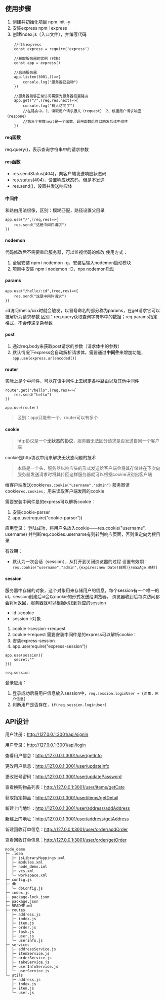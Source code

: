 ## 使用步骤

<!-- @import "[TOC]" {cmd="toc" depthFrom=1 depthTo=6 orderedList=true} -->

1. 创建并初始化项目
    npm init -y
2. 安装express
    npm i express
3. 创建index.js（入口文件），并编写代码

```
    //引入express
    const express = require('express')

    //获取服务器的实例（对象）
    const app = express()

    //启动服务器
    app.listen(3001,()=>{
        console.log("服务器已启动")
    })

    //服务器能够正常访问需要为服务器设置路由
    app.get("/",(req,res,next)=>{
        console.log("有人访问了")
        //在路由中，1、读取用户请求报文（request） 2、根据用户请求响应（respone）
        //第三个参数next是一个函数，调用函数后可以触发后续中间件
    })
```

#### req函数
req.query()，表示查询字符串中的请求参数

#### res函数
- res.sendStatus(404)，向客户端发送响应状态码
- res.status(404)，设置响应状态码，但是不发送
- res.send()，设置并发送响应体

#### 中间件
和路由用法很像，区别：模糊匹配，路径设置父目录
```
app.use("/",(req,res)=>{
    res.send("这是中间件请求")
})

```

#### nodemon
代码修改后不需要重启服务器，可以监视代码的修改
使用方式：
1. 全局安装 npm i nodemon -g，安装后输入nodemon启动模块
2. 项目中安装 npm i nodemon -D，npx nodemon启动

#### params
```
app.use("/hello/:id",(req,res)=>{
    res.send("这是中间件请求")
})

```

:id访问/hello/xxx时就会触发，以冒号命名的部分称为params，在get请求它可以被解析为请求参数
区别：req.query获取查询字符串中的数据；req.params指定格式，不会传递复杂参数

#### post
1. 通过req.body来获取post请求的参数（请求体中的参数）
2. 默认情况下express会自动解析请求体，需要通过**中间件**来增加功能，```app.use(express.urlencoded())```

#### router
实际上是个中间件，可以在该中间件上去绑定各种路由以及其他中间件
```
router.get("/hello",(req,res)=>{
    res.send("hello")
})

app.use(router)
```

>区别：app只能有一个，router可以有多个

#### cookie
>http协议是一个**无状态的协议**，服务器无法区分请求是否发送自同一个客户端

cookie是http协议中用来解决无状态问题的技术
>本质是一个头，服务器以响应头的形式发送给客户端会将其存储并在下次向服务器发送请求时将其传回这样服务器就可以根据cookie识别出客户端

给客户端发送cookie```res.cookie("username","admin")```
服务器读cookie```req.cookies```，用来读取客户端发回的cookie

需要安装中间件是的express可以解析cookie：
1. 安装cookie-parser
2. app.use(require("cookie-parser"))

应用登录：
登陆成功，将用户名放入cookie——res.cookie("username", username)
并判断req.cookies.username有则转到响应页面，否则重定向为根目录

有效期：
- 默认为一次会话（session），从打开到关闭浏览器的过程
设置有效期：```res.cookie("username","admin",{expires:new Date(日期)}/maxAge:毫秒)```

#### session
服务器中存储的对象，这个对象用来存储用户的信息，每个session有一个唯一的id，session创建后id会以cookie的形式发送给浏览器。
浏览器收到后每次访问都会将id返回，服务器就可以根据id找到对应的session
- id->cookie
- session->对象

1. cookie->session->request
2. cookie->request
需要安装中间件是的express可以解析cookie：
1. 安装express-session
2. app.use(require("express-session"))

```
app.use(session({
    secret:""
}))

req.session
```

登录应用：
1. 登录成功后将用户信息放入session中，```req.session.loginUser = {对象，用户信息}```
2. 判断用户是否存在，```if(req.session.loginUser)```


## API设计

用户注册：http://127.0.0.1:3001/api/signIn

用户登录：http://127.0.0.1:3001/api/login

查看用户信息：http://127.0.0.1:3001/user/getInfo

更改用户信息：http://127.0.0.1:3001/user/updateInfo

更改账号密码：http://127.0.0.1:3001/user/updatePassword

查看换购物品列表：http://127.0.0.1:3001/user/items/getCate

获取指定物品：http://127.0.0.1:3001/user/items/getDetail

新建上门地址：http://127.0.0.1:3001/user/address/addAddress

新建上门地址：http://127.0.0.1:3001/user/address/getAddress

新建回收订单信息：http://127.0.0.1:3001/user/order/addOrder

查看回收订单信息：http://127.0.0.1:3001/user/order/getOrder



```
node_demo
├─ .idea
│  ├─ jsLibraryMappings.xml
│  ├─ modules.xml
│  ├─ node_demo.iml
│  ├─ vcs.xml
│  └─ workspace.xml
├─ config.js
├─ db
│  └─ dbConfig.js
├─ index.js
├─ package-lock.json
├─ package.json
├─ README.md
├─ routes
│  ├─ address.js
│  ├─ index.js
│  ├─ item.js
│  ├─ order.js
│  ├─ task.js
│  ├─ user.js
│  └─ userinfo.js
├─ services
│  ├─ addressService.js
│  ├─ itemService.js
│  ├─ orderService.js
│  ├─ takeService.js
│  ├─ userInfoService.js
│  └─ userService.js
└─ utils
   ├─ address.js
   ├─ index.js
   ├─ item.js
   └─ user.js

```